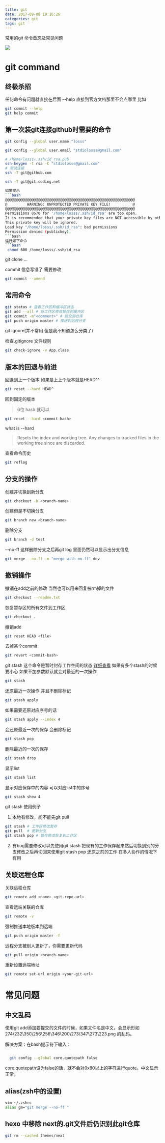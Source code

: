 ```yaml
---
title: git
date: 2017-09-08 19:16:26
categories: git
tags: git
---
```

常用的git 命令备忘及常见问题
<!--more-->

![](https://losssblog.oss-cn-hangzhou.aliyuncs.com/git-commands/1.png?x-oss-process=style/blogimage)

# git command

## 终极杀招

任何命令有问题就直接在后面 --help 直接到官方文档那里不会点哪里
比如

```bash
git commit --help
git help commit
```

## 第一次装git连接github时需要的命令

```bash
git config --global user.name "losss"

git config --global user.email "stdiolosss@gmail.com"  

# /home/losss/.ssh/id_rsa.pub
ssh-keygen -t rsa -C "stdiolosss@gmail.com"
# 测试连接
ssh -T git@github.com

ssh -T git@git.coding.net

如果提示
```bash
@@@@@@@@@@@@@@@@@@@@@@@@@@@@@@@@@@@@@@@@@@@@@@@@@@@@@@@@@@@
@         WARNING: UNPROTECTED PRIVATE KEY FILE!          @
@@@@@@@@@@@@@@@@@@@@@@@@@@@@@@@@@@@@@@@@@@@@@@@@@@@@@@@@@@@
Permissions 0670 for '/home/losss/.ssh/id_rsa' are too open.
It is recommended that your private key files are NOT accessible by others.
This private key will be ignored.
Load key "/home/losss/.ssh/id_rsa": bad permissions
Permission denied (publickey).
```bash
运行如下命令
```bash
 chmod 600 /home/losss/.ssh/id_rsa
```

git clone ...

commit 信息写错了 需要修改

```bash
git commit --amend
```

## 常用命令

```bash
git status # 查看工作区和缓冲区状态
git add --all # 将工作区修改暂存到缓冲区
git commit -m"<comment>" # 提交到仓库
git push origin master # 推送到远程分支
```

git ignore(并不常用 但是我不知道怎么分类了)

检查.gitignore 文件规则

```bash
git check-ignore -v App.class
```

## 版本的回退与前进

回退到上一个版本 如果是上上个版本就是HEAD^^

```bash
git reset --hard HEAD^
```

回到固定的版本
> 6位 hash 就可以

```bash
git reset --hard <commit-hash>
```

what is --hard
> Resets the index and working tree. Any changes to tracked files in the working tree since <commit> are discarded.

查看命令历史

```bash
git reflog
```

## 分支的操作

创建并切换到新分支

```bash
git checkout -b <branch-name>
```

创建但是不切换分支

```bash
git branch new <branch-name>
```

删除分支

```bash
git branch -d test
```

--no-ff 这样删除分支之后再git log 里面仍然可以显示出分支信息

```bash
git merge --no-ff -m "merge with no-ff" dev
```

## 撤销操作

撤销在add之前的修改 当然也可以用来回复被rm掉的文件

```bash
git checkout --readme.txt
```

恢复暂存区的所有文件到工作区

```bash
git checkout .
```

撤销add

```bash
git reset HEAD <file>
```

去掉某个commit

```bash
git revert <commit-bash>
```

git stash
这个命令是暂时封存工作空间的状态 [详细查看](https://www.liaoxuefeng.com/wiki/0013739516305929606dd18361248578c67b8067c8c017b000/00137602359178794d966923e5c4134bc8bf98dfb03aea3000)
如果有多个stash的时候要小心 如果不加参数默认就会对最近的一次操作

```bash
git stash
```

还原最近一次操作 并且不删除标记

```bash
git stash apply
```

如果需要还原对应序号的话

```bash
git stash apply --index 4
```

会还原最近一次的保存 会删除标记

```bash
git stash pop
```

删除最近的一次的保存

```bash
git stash drop
```

显示list

```bash
git stash list
```

显示对应保存中的内容 可以对应list中的序号

```bash
git stash show 4
```

git stash 使用例子
1. 本地有修改，能不能先git pull

```bash
git stash # 工作区修改暂存
git pull  # 更新分支
git stash pop # 暂存修改恢复到工作区
```

2. 有bug需要修改可以先使用git stash 把现有的工作保存起来然后切换到别的分支修改之后再切回来使用git stash pop 还原之前的工作 在多人协作的情况下有用

## 关联远程仓库

关联远程仓库

```bash
git remote add <name> <git-repo-url>
```

查看远端关联的仓库

```bash
git remote -v
```

强制推送本地版本到远端

```bash
git push origin master -f
```

远程分支被别人更新了，你需要更新代码

```bash
git pull origin <branch-name>
```

重新设置远端地址

```bash
git remote set-url origin <your-git-url>
```

# 常见问题

## 中文乱码

使用git add添加要提交的文件的时候，如果文件名是中文，会显示形如 274\232\350\256\256\346\200\273\347\273\223.png 的乱码。 

解决方案：在bash提示符下输入：

```bash

  git config --global core.quotepath false
```

core.quotepath设为false的话，就不会对0x80以上的字符进行quote。中文显示正常。

## alias(zsh中的设置)

```bash
vim ~/.zshrc
alias gm="git merge --no-ff "
```

## hexo 中移除 next的.git文件后仍识别此git仓库

```bash
git rm --cached themes/next
```
